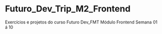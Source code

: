# Futuro_Dev_Trip_M2_Frontend

Exercícios e projetos do curso Futuro Dev_FMT 
Módulo Frontend
Semana 01 á 10